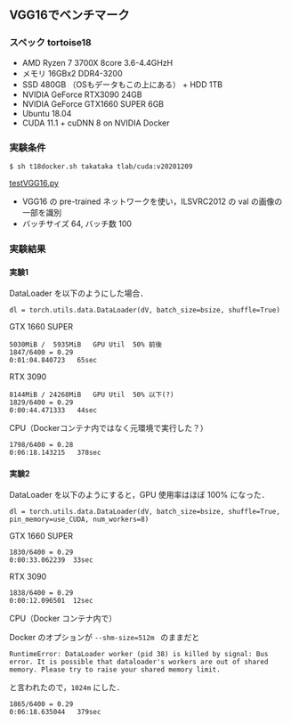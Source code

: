 ## VGG16でベンチマーク

### スペック tortoise18

- AMD Ryzen 7 3700X 8core 3.6-4.4GHzH
- メモリ 16GBx2 DDR4-3200
- SSD 480GB （OSもデータもこの上にある） + HDD 1TB
- NVIDIA GeForce RTX3090 24GB
- NVIDIA GeForce GTX1660 SUPER 6GB
- Ubuntu 18.04
- CUDA 11.1 + cuDNN 8 on NVIDIA Docker

### 実験条件

```
$ sh t18docker.sh takataka tlab/cuda:v20201209
```
[testVGG16.py](./testVGG16.py)

- VGG16 の pre-trained ネットワークを使い，ILSVRC2012 の val の画像の一部を識別
- バッチサイズ 64, バッチ数 100

### 実験結果

#### 実験1

DataLoader を以下のようにした場合．
```
dl = torch.utils.data.DataLoader(dV, batch_size=bsize, shuffle=True)
```

GTX 1660 SUPER
```
5030MiB /  5935MiB   GPU Util  50% 前後
1847/6400 = 0.29
0:01:04.840723   65sec
```

RTX 3090
```
8144MiB / 24268MiB   GPU Util  50% 以下(?)
1829/6400 = 0.29
0:00:44.471333   44sec
```

CPU（Dockerコンテナ内ではなく元環境で実行した？）
```
1798/6400 = 0.28
0:06:18.143215   378sec
```

#### 実験2

DataLoader を以下のようにすると，GPU 使用率はほぼ 100% になった．

```
dl = torch.utils.data.DataLoader(dV, batch_size=bsize, shuffle=True, pin_memory=use_CUDA, num_workers=8)
```

GTX 1660 SUPER
```
1830/6400 = 0.29
0:00:33.062239  33sec
```

RTX 3090
```
1838/6400 = 0.29
0:00:12.096501  12sec
```

CPU（Docker コンテナ内で）

Docker のオプションが `--shm-size=512m ` のままだと

```
RuntimeError: DataLoader worker (pid 38) is killed by signal: Bus error. It is possible that dataloader's workers are out of shared memory. Please try to raise your shared memory limit.
```

と言われたので，`1024m` にした．

```
1865/6400 = 0.29
0:06:18.635044   379sec
```
